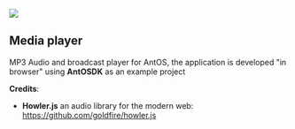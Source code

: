 ![](https://os.lxsang.me/repo/MediaPlayer/MediaPlayer.png)
## Media player 

MP3 Audio and broadcast player for AntOS, the application is developed "in browser" using **AntOSDK** as an example project

**Credits**:
* **Howler.js** an audio library for the modern web: https://github.com/goldfire/howler.js